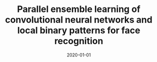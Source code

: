 ---
authors: "Jialin Tang, Qinglang Su, Binhua Su, Simon Fong*, Wei Cao, and Xueyuan Gong*"
title: "Parallel ensemble learning of convolutional neural networks and local binary patterns for face recognition"
collection: publication
category: manuscripts
permalink: /publication/2020-01-01-parensem
date: 2020-01-01
venue: 'Computer Methods and Programs in Biomedicine'
no_info: "197: 105622"
paperurl: 'https://www.sciencedirect.com/science/article/abs/pii/S0169260720314553'
citation: 'Jialin Tang, Qinglang Su, Binhua Su, Simon Fong*, Wei Cao, and Xueyuan Gong*, &quot;Parallel ensemble learning of convolutional neural networks and local binary patterns for face recognition,&quot; Computer Methods and Programs in Biomedicine, 2020, 197: 105622.'
---